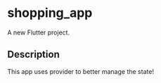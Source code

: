 # shopping_app

A new Flutter project.

## Description

This app uses provider to better manage the state!
